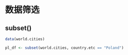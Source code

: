 # 数据筛选

## subset()
```r
data(world.cities)

pl_df <- subset(world.cities, country.etc == "Poland")
```